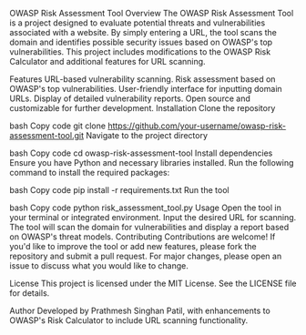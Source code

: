 OWASP Risk Assessment Tool
Overview
The OWASP Risk Assessment Tool is a project designed to evaluate potential threats and vulnerabilities associated with a website. By simply entering a URL, the tool scans the domain and identifies possible security issues based on OWASP's top vulnerabilities. This project includes modifications to the OWASP Risk Calculator and additional features for URL scanning.

Features
URL-based vulnerability scanning.
Risk assessment based on OWASP's top vulnerabilities.
User-friendly interface for inputting domain URLs.
Display of detailed vulnerability reports.
Open source and customizable for further development.
Installation
Clone the repository

bash
Copy code
git clone https://github.com/your-username/owasp-risk-assessment-tool.git
Navigate to the project directory

bash
Copy code
cd owasp-risk-assessment-tool
Install dependencies
Ensure you have Python and necessary libraries installed. Run the following command to install the required packages:

bash
Copy code
pip install -r requirements.txt
Run the tool

bash
Copy code
python risk_assessment_tool.py
Usage
Open the tool in your terminal or integrated environment.
Input the desired URL for scanning.
The tool will scan the domain for vulnerabilities and display a report based on OWASP's threat models.
Contributing
Contributions are welcome! If you'd like to improve the tool or add new features, please fork the repository and submit a pull request. For major changes, please open an issue to discuss what you would like to change.

License
This project is licensed under the MIT License. See the LICENSE file for details.

Author
Developed by Prathmesh Singhan Patil, with enhancements to OWASP's Risk Calculator to include URL scanning functionality.

